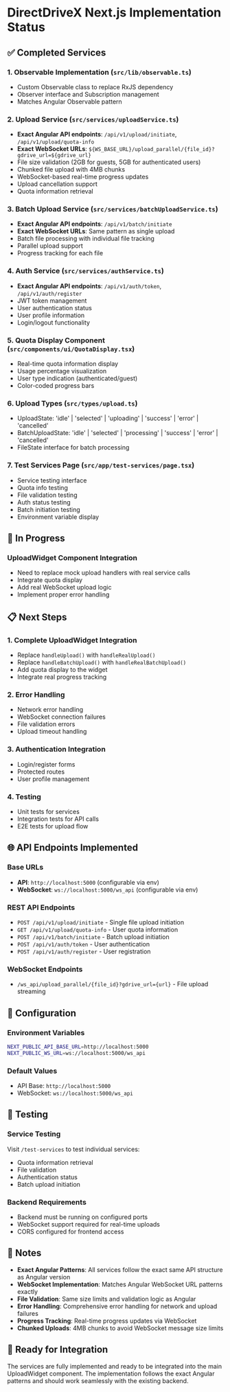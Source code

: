 # DirectDriveX Next.js Implementation Status

## ✅ Completed Services

### 1. Observable Implementation (`src/lib/observable.ts`)
- Custom Observable class to replace RxJS dependency
- Observer interface and Subscription management
- Matches Angular Observable pattern

### 2. Upload Service (`src/services/uploadService.ts`)
- **Exact Angular API endpoints**: `/api/v1/upload/initiate`, `/api/v1/upload/quota-info`
- **Exact WebSocket URLs**: `${WS_BASE_URL}/upload_parallel/{file_id}?gdrive_url=${gdrive_url}`
- File size validation (2GB for guests, 5GB for authenticated users)
- Chunked file upload with 4MB chunks
- WebSocket-based real-time progress updates
- Upload cancellation support
- Quota information retrieval

### 3. Batch Upload Service (`src/services/batchUploadService.ts`)
- **Exact Angular API endpoints**: `/api/v1/batch/initiate`
- **Exact WebSocket URLs**: Same pattern as single upload
- Batch file processing with individual file tracking
- Parallel upload support
- Progress tracking for each file

### 4. Auth Service (`src/services/authService.ts`)
- **Exact Angular API endpoints**: `/api/v1/auth/token`, `/api/v1/auth/register`
- JWT token management
- User authentication status
- User profile information
- Login/logout functionality

### 5. Quota Display Component (`src/components/ui/QuotaDisplay.tsx`)
- Real-time quota information display
- Usage percentage visualization
- User type indication (authenticated/guest)
- Color-coded progress bars

### 6. Upload Types (`src/types/upload.ts`)
- UploadState: 'idle' | 'selected' | 'uploading' | 'success' | 'error' | 'cancelled'
- BatchUploadState: 'idle' | 'selected' | 'processing' | 'success' | 'error' | 'cancelled'
- FileState interface for batch processing

### 7. Test Services Page (`src/app/test-services/page.tsx`)
- Service testing interface
- Quota info testing
- File validation testing
- Auth status testing
- Batch initiation testing
- Environment variable display

## 🔄 In Progress

### UploadWidget Component Integration
- Need to replace mock upload handlers with real service calls
- Integrate quota display
- Add real WebSocket upload logic
- Implement proper error handling

## 📋 Next Steps

### 1. Complete UploadWidget Integration
- Replace `handleUpload()` with `handleRealUpload()`
- Replace `handleBatchUpload()` with `handleRealBatchUpload()`
- Add quota display to the widget
- Integrate real progress tracking

### 2. Error Handling
- Network error handling
- WebSocket connection failures
- File validation errors
- Upload timeout handling

### 3. Authentication Integration
- Login/register forms
- Protected routes
- User profile management

### 4. Testing
- Unit tests for services
- Integration tests for API calls
- E2E tests for upload flow

## 🌐 API Endpoints Implemented

### Base URLs
- **API**: `http://localhost:5000` (configurable via env)
- **WebSocket**: `ws://localhost:5000/ws_api` (configurable via env)

### REST API Endpoints
- `POST /api/v1/upload/initiate` - Single file upload initiation
- `GET /api/v1/upload/quota-info` - User quota information
- `POST /api/v1/batch/initiate` - Batch upload initiation
- `POST /api/v1/auth/token` - User authentication
- `POST /api/v1/auth/register` - User registration

### WebSocket Endpoints
- `/ws_api/upload_parallel/{file_id}?gdrive_url={url}` - File upload streaming

## 🔧 Configuration

### Environment Variables
```bash
NEXT_PUBLIC_API_BASE_URL=http://localhost:5000
NEXT_PUBLIC_WS_URL=ws://localhost:5000/ws_api
```

### Default Values
- API Base: `http://localhost:5000`
- WebSocket: `ws://localhost:5000/ws_api`

## 🧪 Testing

### Service Testing
Visit `/test-services` to test individual services:
- Quota information retrieval
- File validation
- Authentication status
- Batch upload initiation

### Backend Requirements
- Backend must be running on configured ports
- WebSocket support required for real-time uploads
- CORS configured for frontend access

## 📝 Notes

- **Exact Angular Patterns**: All services follow the exact same API structure as Angular version
- **WebSocket Implementation**: Matches Angular WebSocket URL patterns exactly
- **File Validation**: Same size limits and validation logic as Angular
- **Error Handling**: Comprehensive error handling for network and upload failures
- **Progress Tracking**: Real-time progress updates via WebSocket
- **Chunked Uploads**: 4MB chunks to avoid WebSocket message size limits

## 🚀 Ready for Integration

The services are fully implemented and ready to be integrated into the main UploadWidget component. The implementation follows the exact Angular patterns and should work seamlessly with the existing backend.
